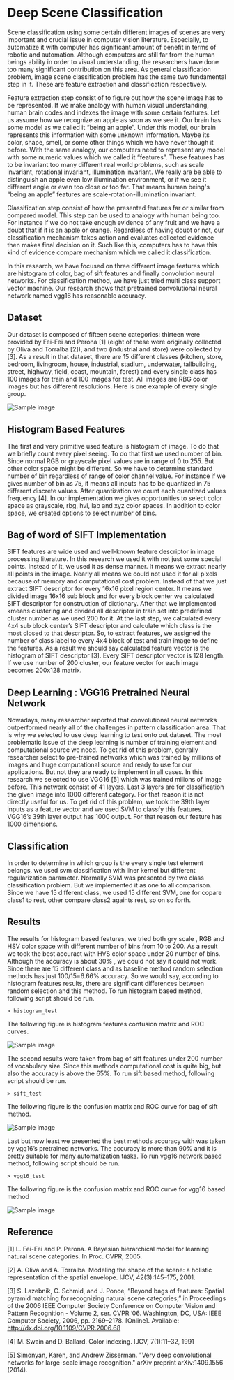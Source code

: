 
# Deep Scene Classification

Scene classification using some certain different images of scenes are very important and crucial issue in computer vision literature. Especially, to automatize it with computer has significant amount of benefit in terms of robotic and automation. Although computers are still far from the human beings ability in order to visual understanding, the researchers have done too many significant contribution on this area. As general classification problem, image scene classification problem has the same two fundamental step in it. These are feature extraction and classification respectively. 

Feature extraction step consist of to figure out how the scene image has to be represented. If we make analogy with human visual understanding, human brain codes and indexes the image with some certain features. Let us assume how we recognize an apple as soon as we see it. Our brain has some model as we called it “being an apple”. Under this model, our brain represents this information with some unknown information. Maybe its color, shape, smell, or some other things which we have never though it before. With the same analogy, our computers need to represent any model with some numeric values which we called it “features”. These features has to be invariant too many different real world problems, such as scale invariant, rotational invariant, illumination invariant. We really are be able to distinguish an apple even low illumination environment, or if we see it different angle or even too close or too far. That means human being's “being an apple” features are scale-rotation-illumination invariant. 

Classification step consist of how the presented features far or similar from compared model. This step can be used to analogy with human being too. For instance if we do not take enough evidence of any fruit and we have a doubt that if it is an apple or orange. Regardless of having doubt or not, our classification mechanism takes action and evaluates collected evidence then makes final decision on it. Such like this, computers has to have this kind of evidence compare mechanism which we called it classification.

In this research, we have focused on three different image features which are histogram of color, bag of sift features and finally convolution neural networks. For classification method, we have just tried multi class support vector machine. Our research shows that pretrained convolutional neural network named vgg16 has reasonable accuracy.

## Dataset

Our dataset is composed of fifteen scene categories: thirteen were provided by Fei-Fei and Perona [1] (eight of these were originally collected by Oliva and Torralba [2]), and two (industrial and store) were collected by [3]. As a result in that dataset, there are 15 different classes (kitchen, store, bedroom, livingroom, house, industrial, stadium, underwater, tallbuilding, street, highway, field, coast, mountain, forest) and every single class has 100 images for train and 100 images for test. All images are RBG color images but has different resolutions. Here is one example of every single group.

![Sample image](Outputs/sampleinputs.bmp?raw=true "Title")

## Histogram Based Features

The first and very primitive used feature is histogram of image. To do that we briefly count every pixel seeing. To do that first we used number of bin. Since normal RGB or grayscale pixel values are in range of 0 to 255. But other color space might be different. So we have to determine standard number of bin regardless of range of color channel value. For instance if we gives number of bin as 75, it means all inputs has to be quantized in 75 different discrete values. After quantization we count each quantized values frequency [4]. In our implementation we gives opportunities to select color space as grayscale, rbg, hvi, lab and xyz color spaces. In addition to color space, we created options to select number of bins. 

## Bag of word of SIFT Implementation
 
SIFT features are wide used and well-known feature descriptor in image processing literature. In this research we used it with not just some special points. Instead of it, we used it as dense manner. It means we extract nearly all points in the image. Nearly all means we could not used it for all pixels because of memory and computational cost problem. Instead of that we just extract SIFT descriptor for every 16x16 pixel region center. It means we divided image 16x16 sub block and for every block center we calculated SIFT descriptor for construction of dictionary. After that we implemented kmeans clustering and divided all descriptor in train set into predefined cluster number as we used 200 for it. At the last step, we calculated every 4x4 sub block center’s SIFT descriptor and calculate which class is the most closed to that descriptor. So, to extract features, we assigned the number of class label to every 4x4 block of test and train image to define the features. As a result we should say calculated feature vector is the histogram of SIFT descriptor [3]. Every SIFT descriptor vector is 128 length. If we use number of 200 cluster, our feature vector for each image becomes 200x128 matrix.

## Deep Learning : VGG16 Pretrained Neural Network

Nowadays, many researcher reported that convolutional neural networks outperformed nearly all of the challenges in pattern classification area. That is why we selected to use deep learning to test onto out dataset. The most problematic issue of the deep learning is number of training element and computational source we need. To get rid of this problem, genrally researcher select to pre-trained networks which was trained by millions of images and huge computational source and ready to use for our applications. But not they are ready to implement in all cases. In this research we selected to use VGG16 [5] which was trained milions of image before. This network consist of 41 layers. Last 3 layers are for classification the given image into 1000 different category. For that reason it is not directly useful for us. To get rid of this problem, we took the 39th layer inputs as a feature vector and we used SVM  to classfy this features. VGG16’s 39th layer output has 1000 output. For that reason our feature has 1000 dimensions.

## Classification

In order to determine in which group is the every single test element belongs, we used svm classification with liner kernel but different regularization parameter. Normally SVM was presented by two class classification problem. But we implemented it as one to all comparison. Since we have 15 different class, we used 15 different SVM, one for copare class1 to rest, other compare class2 againts rest, so on so forth.

## Results

The results for histogram based features, we tried both gry scale , RGB and HSV color space with different number of bins from 10 to 200. As a result we took the best accuract with HVS color space under 20 number of bins. Although the accuracy is about 30% , we could not say it could not work. Since there are 15 different class and as baseline method random selection methods has just 100/15=6.66% accuracy. So we would say, according to histogram features results, there are significant differences between random selection and this method. To run histogram based method, following script should be run.

```
> histogram_test
```
The following figure is histogram features confusion matrix and ROC curves.

![Sample image](Outputs/histcmat.bmp?raw=true "Title")

The second results were taken from bag of sift features under 200 number of vocabulary size. Since this methods computational cost is quite big, but also the accuracy is above the 65%. To run sift based method, following script should be run.

```
> sift_test
```
The following figure is the confusion matrix and ROC curve for bag of sift method.

![Sample image](Outputs/siftcmat.bmp?raw=true "Title")


Last but now least we presented the best methods accuracy with was taken by vgg16’s pretrained networks. The accuracy is more than 90% and it is pretty suitable for many automatization tasks. To run vgg16 network based method, following script should be run.

```
> vgg16_test
```
The following figure is the confusion matrix and ROC curve for vgg16 based method

![Sample image](Outputs/vggcmat.bmp?raw=true "Title")


## Reference ##
[1] L. Fei-Fei and P. Perona. A Bayesian hierarchical model for learning natural scene categories. In Proc. CVPR, 2005.

[2] A. Oliva and A. Torralba. Modeling the shape of the scene: a holistic representation of the spatial envelope. IJCV, 42(3):145–175, 2001.

[3] S. Lazebnik, C. Schmid, and J. Ponce, “Beyond bags of features: Spatial pyramid matching for recognizing natural scene categories,” in Proceedings of the 2006 IEEE Computer Society Conference on Computer Vision and Pattern Recognition - Volume 2, ser. CVPR ’06. Washington, DC, USA: IEEE Computer Society, 2006, pp. 2169–2178. [Online]. Available: http://dx.doi.org/10.1109/CVPR.2006.68

[4] M. Swain and D. Ballard. Color indexing. IJCV, 7(1):11–32, 1991

[5] Simonyan, Karen, and Andrew Zisserman. "Very deep convolutional networks for large-scale image recognition." arXiv preprint arXiv:1409.1556 (2014).

